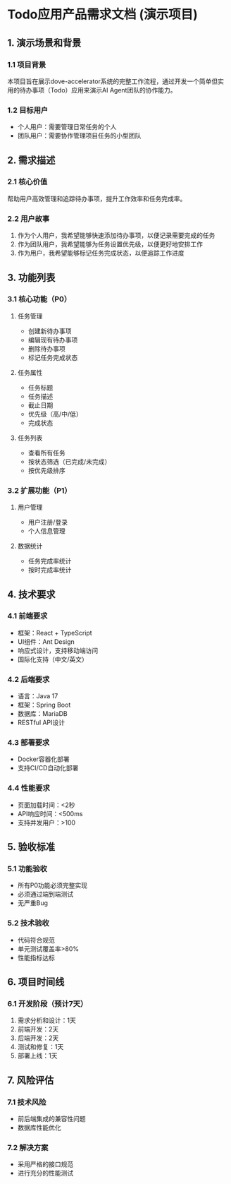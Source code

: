 # Todo应用产品需求文档 (演示项目)

## 1. 演示场景和背景

### 1.1 项目背景
本项目旨在展示dove-accelerator系统的完整工作流程，通过开发一个简单但实用的待办事项（Todo）应用来演示AI Agent团队的协作能力。

### 1.2 目标用户
- 个人用户：需要管理日常任务的个人
- 团队用户：需要协作管理项目任务的小型团队

## 2. 需求描述

### 2.1 核心价值
帮助用户高效管理和追踪待办事项，提升工作效率和任务完成率。

### 2.2 用户故事
1. 作为个人用户，我希望能够快速添加待办事项，以便记录需要完成的任务
2. 作为团队用户，我希望能够为任务设置优先级，以便更好地安排工作
3. 作为用户，我希望能够标记任务完成状态，以便追踪工作进度

## 3. 功能列表

### 3.1 核心功能（P0）
1. 任务管理
   - 创建新待办事项
   - 编辑现有待办事项
   - 删除待办事项
   - 标记任务完成状态

2. 任务属性
   - 任务标题
   - 任务描述
   - 截止日期
   - 优先级（高/中/低）
   - 完成状态

3. 任务列表
   - 查看所有任务
   - 按状态筛选（已完成/未完成）
   - 按优先级排序

### 3.2 扩展功能（P1）
1. 用户管理
   - 用户注册/登录
   - 个人信息管理

2. 数据统计
   - 任务完成率统计
   - 按时完成率统计

## 4. 技术要求

### 4.1 前端要求
- 框架：React + TypeScript
- UI组件：Ant Design
- 响应式设计，支持移动端访问
- 国际化支持（中文/英文）

### 4.2 后端要求
- 语言：Java 17
- 框架：Spring Boot
- 数据库：MariaDB
- RESTful API设计

### 4.3 部署要求
- Docker容器化部署
- 支持CI/CD自动化部署

### 4.4 性能要求
- 页面加载时间：<2秒
- API响应时间：<500ms
- 支持并发用户：>100

## 5. 验收标准

### 5.1 功能验收
- 所有P0功能必须完整实现
- 必须通过端到端测试
- 无严重Bug

### 5.2 技术验收
- 代码符合规范
- 单元测试覆盖率>80%
- 性能指标达标

## 6. 项目时间线

### 6.1 开发阶段（预计7天）
1. 需求分析和设计：1天
2. 前端开发：2天
3. 后端开发：2天
4. 测试和修复：1天
5. 部署上线：1天

## 7. 风险评估

### 7.1 技术风险
- 前后端集成的兼容性问题
- 数据库性能优化

### 7.2 解决方案
- 采用严格的接口规范
- 进行充分的性能测试